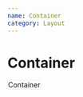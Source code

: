 ```yaml
---
name: Container
category: Layout
---
```


# Container

<base-knobs src="./components.json" name="base-container">
<base-container style="border: 1px solid #eee">Container</base-container>
</base-knobs>

